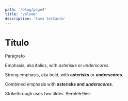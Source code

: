 ```yaml
---
path: '/blog/page4'
title: 'volume'
description: 'tava testando'
---
```


# Título

Parágrafo

Emphasis, aka italics, with *asterisks* or _underscores_.

Strong emphasis, aka bold, with **asterisks** or __underscores__.

Combined emphasis with **asterisks and _underscores_**.

Strikethrough uses two tildes. ~~Scratch this.~~